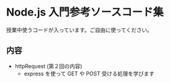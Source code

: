 # Node.js 入門参考ソースコード集

授業中使うコードが入っています。ご自由に使ってください。

## 内容

- httpRequest (第２回の内容)
  - express を使って GET や POST 受ける処理を学びます
